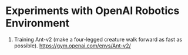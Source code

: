 # Experiments with OpenAI Robotics Environment
1) Training Ant-v2 (make a four-legged 
creature walk forward as fast as possible).
https://gym.openai.com/envs/Ant-v2/